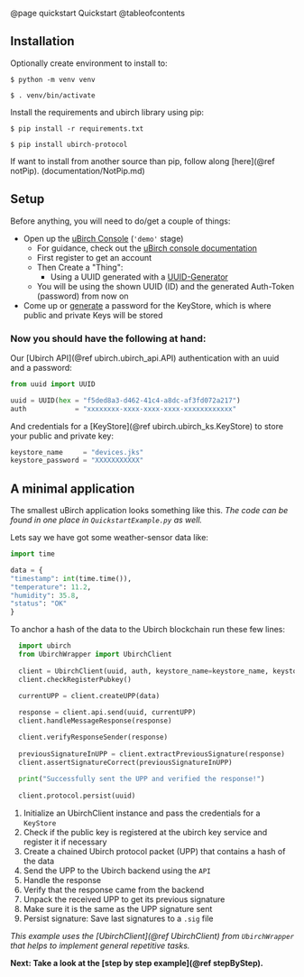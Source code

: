 @page quickstart Quickstart
@tableofcontents

<!-- These markdown files are supposed to be read by doxygen, 
a software for generating documentation. So don't wonder about the @page, 
@ref - or similar statements. Please refer as well to the 
official documentation at developer.ubirch.com -->


## Installation
Optionally create environment to install to:

`$ python -m venv venv`

`$ . venv/bin/activate`

Install the requirements and ubirch library using pip:

`$ pip install -r requirements.txt`

`$ pip install ubirch-protocol`

If want to install from another source than pip, follow along [here](@ref notPip). (documentation/NotPip.md) 

## Setup
Before anything, you will need to do/get a couple of things:
- Open up the [uBirch Console](https://console.demo.ubirch.com) (`'demo'` stage)
  - For guidance, check out the [uBirch console documentation](https://developer.ubirch.com/console.html)
  - First register to get an account 
  - Then Create a "Thing":
    - Using a UUID generated with a [UUID-Generator](https://www.uuidgenerator.net/)
  - You will be using the shown UUID (ID) and the generated Auth-Token (password) from now on
- Come up or [generate](https://www.lastpass.com/de/features/password-generator) a password for the KeyStore, which is where public and private Keys will be stored

### Now you should have the following at hand:

Our [Ubirch API](@ref ubirch.ubirch_api.API) authentication with an uuid and a password:
```python
from uuid import UUID

uuid = UUID(hex = "f5ded8a3-d462-41c4-a8dc-af3fd072a217")
auth            = "xxxxxxxx-xxxx-xxxx-xxxx-xxxxxxxxxxxx"
```

And credentials for a [KeyStore](@ref ubirch.ubirch_ks.KeyStore) to store your public and private key:
```python
keystore_name     = "devices.jks"
keystore_password = "XXXXXXXXXXX"
```

## A minimal application
The smallest uBirch application looks something like this. 
*The code can be found in one place in `QuickstartExample.py` as well.*


Lets say we have got some weather-sensor data like:

```python
import time

data = {
"timestamp": int(time.time()),
"temperature": 11.2,
"humidity": 35.8,
"status": "OK"
}
```

To anchor a hash of the data to the Ubirch blockchain run these few lines:
```python
  import ubirch
  from UbirchWrapper import UbirchClient
  
  client = UbirchClient(uuid, auth, keystore_name=keystore_name, keystore_password=keystore_password)
  client.checkRegisterPubkey()
  
  currentUPP = client.createUPP(data)

  response = client.api.send(uuid, currentUPP)
  client.handleMessageResponse(response)

  client.verifyResponseSender(response)
  
  previousSignatureInUPP = client.extractPreviousSignature(response)
  client.assertSignatureCorrect(previousSignatureInUPP)
  
  print("Successfully sent the UPP and verified the response!")
  
  client.protocol.persist(uuid)
```

1. Initialize an UbirchClient instance and pass the credentials for a `KeyStore`
2. Check if the public key is registered at the ubirch key service and register it if necessary
3. Create a chained Ubirch protocol packet (UPP) that contains a hash of the data 
4. Send the UPP to the Ubirch backend using the `API`
5. Handle the response
6. Verify that the response came from the backend
7. Unpack the received UPP to get its previous signature 
8. Make sure it is the same as the UPP signature sent
9. Persist signature: Save last signatures to a `.sig` file

*This example uses the [UbirchClient](@ref UbirchClient) from `UbirchWrapper` that helps to implement general repetitive tasks.*

**Next: Take a look at the [step by step example](@ref stepByStep).**


